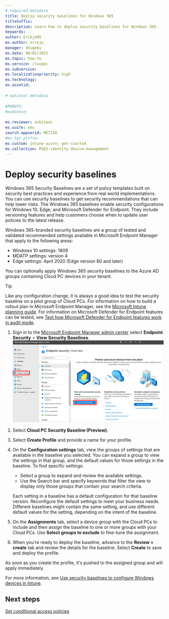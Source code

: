 ```yaml
---
# required metadata
title: Deploy security baselines for Windows 365
titleSuffix:
description: Learn how to deploy security baselines for Windows 365.
keywords:
author: ErikjeMS  
ms.author: erikje
manager: dougeby
ms.date: 08/02/2021
ms.topic: how-to
ms.service: cloudpc
ms.subservice:
ms.localizationpriority: high
ms.technology:
ms.assetid: 

# optional metadata

#ROBOTS:
#audience:

ms.reviewer: anbiswas
ms.suite: ems
search.appverid: MET150
#ms.tgt_pltfrm:
ms.custom: intune-azure; get-started
ms.collection: M365-identity-device-management
---
```


# Deploy security baselines

Windows 365 Security Baselines are a set of policy templates built on security best practices and experience from real world implementations. You can use security baselines to get security recommendations that can help lower risks. The Windows 365 baselines enable security configurations for Windows 10, Edge, and Microsoft Defender for Endpoint. They include versioning features and help customers choose when to update user policies to the latest release.

Windows 365-branded security baselines are a group of tested and validated recommended settings available in Microsoft Endpoint Manager that apply to the following areas:

- Windows 10 settings: 1809
- MDATP settings: version 4
- Edge settings: April 2020 (Edge version 80 and later)

You can optionally apply Windows 365 security baselines to the Azure AD groups containing Cloud PC devices in your tenant.  

> [!TIP] 
> Like any configuration change, it is always a good idea to test the security baseline on a pilot group of Cloud PCs. For information on how to build a rollout plan in Microsoft Endpoint Manager, see the [Microsoft Intune planning guide](/mem/intune/fundamentals/intune-planning-guide#task-5-create-a-rollout-plan). For information on Microsoft Defender for Endpoint features can be tested, see [Test how Microsoft Defender for Endpoint features work in audit mode](/microsoft-365/security/defender-endpoint/audit-windows-defender).

1. Sign in to the [Microsoft Endpoint Manager admin center](https://go.microsoft.com/fwlink/?linkid=2109431) select **Endpoint Security** > **View Security Baselines**.
![Screenshot of view security baselines](./media/deploy-security-baselines/view-security-baselines.png)
2. Select **Cloud PC Security Baseline (Preview)**.
3. Select **Create Profile** and provide a name for your profile.
4. On the **Configuration settings** tab, view the groups of settings that are available in the baseline you selected. You can expand a group to view the settings in that group, and the default values for those settings in the baseline. To find specific settings:
    - Select a group to expand and review the available settings.
    - Use the Search bar and specify keywords that filter the view to display only those groups that contain your search criteria.

    Each setting in a baseline has a default configuration for that baseline version. Reconfigure the default settings to meet your business needs. Different baselines might contain the same setting, and use different default values for the setting, depending on the intent of the baseline.
5. On the **Assignments** tab, select a device group with the Cloud PCs to include and then assign the baseline to one or more groups with your Cloud PCs. Use **Select groups to exclude** to fine-tune the assignment.
6. When you're ready to deploy the baseline, advance to the **Review + create** tab and review the details for the baseline. Select **Create** to save and deploy the profile.

As soon as you create the profile, it's pushed to the assigned group and will apply immediately.

For more information, see [Use security baselines to configure Windows devices in Intune](/mem/intune/protect/security-baselines).

<!-- ########################## -->
## Next steps

[Set conditional access policies](set-conditional-access-policies.md)
